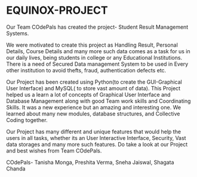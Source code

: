 # EQUINOX-PROJECT
Our Team COdePals has created the project- Student Result Management Systems. 

We were motivated to create this project as Handling Result, Personal Details, Course Details and many more such data comes as a task for us in our daily lives, being students in college or any Educational Institutions. 
There is a need of Secured Data management System to be used in Every other institution to avoid thefts, fraud, authentication defects etc.

Our Project has been created using Python(to create the GUI-Graphical User Interface) and MySQL( to store vast amount of data).
This Project helped us a learn a lot of concepts of Graphical User Interface and Database Management along with good Team work skills and Coordinating Skills. It was a new experience but an amazing and interesting one. We learned about many new modules, database structures, and Collective Coding together.

Our Project has many different and unique features that would help the users in all tasks, whether its an User Interactive Interface, Security, Vast data storages and many more such features. 
Do take a look at our Project and best wishes from Team COdePals.


COdePals- Tanisha Monga, Preshita Verma, Sneha Jaiswal, Shagata Chanda
